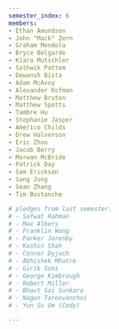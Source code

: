 ```yaml
---
semester_index: 6
members:
- Ethan Amundson
- John "Mack" Zern
- Graham Mendola
- Bryce Belgarde
- Kiara Mutschler
- Sathwik Pattem
- Dewansh Bista
- Adam McAvoy
- Alexander Kofman
- Matthew Bruton
- Matthew Spotts
- Tambre Hu
- Stephanie Jasper
- Americo Childs
- Drew Halverson
- Eric Zhou
- Jacob Berry
- Marwan McBride
- Patrick Day
- Sam Erickson
- Sang Jung
- Sean Zhang
- Tim Bostanche

# pledges from last semester. 
# - Safwat Rahman
# - Max Albers
# - Franklin Wang
# - Parker Jorenby
# - Kashin Shah
# - Connor Dyjach
# - Abhishek Mhatre
# - Girik Soni
# - George Kimbrough
# - Robert Miller
# - Bhavt Sai Sunkara
# - Nagon Taronvanchni
# - Yun Su Um (Cody)

---
```

